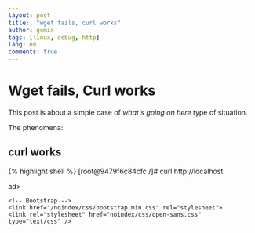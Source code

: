 ```yaml
---
layout: post
title:  "wget fails, curl works"
author: gomix
tags: [linux, debug, http]
lang: en
comments: true
---
```

# Wget fails, Curl works 

This post is about a simple case of _what's going on here_ type of situation.

The phenomena:

## curl works
{% highlight shell %}
[root@9479f6c84cfc /]# curl http://localhost                                                              
<!--more-->
<!DOCTYPE html PUBLIC "-//W3C//DTD XHTML 1.1//EN" "http://www.w3.org/TR/xhtml11/DTD/xhtml11.dtd"><html><he
ad>
<meta http-equiv="content-type" content="text/html; charset=UTF-8">
                <title>Apache HTTP Server Test Page powered by CentOS</title>
                <meta http-equiv="Content-Type" content="text/html; charset=UTF-8">

    <!-- Bootstrap -->
    <link href="/noindex/css/bootstrap.min.css" rel="stylesheet">
    <link rel="stylesheet" href="noindex/css/open-sans.css" type="text/css" />

<style type="text/css"><!--    
{% endhighlight %}

## wget fails
{% highlight shell %}
[root@9479f6c84cfc /]# wget http://localhost   
--2019-08-28 20:08:15--  http://localhost/
Resolving localhost (localhost)... ::1, 127.0.0.1
Connecting to localhost (localhost)|::1|:80... connected.
HTTP request sent, awaiting response... 403 Forbidden
2019-08-28 20:08:15 ERROR 403: Forbidden.
{% endhighlight %}

## Lets get more information

Let try to see the http request details:

### `curl --verbose`
{% highlight shell %}
[root@9479f6c84cfc /]# curl --verbose  http://localhost                                                   
* About to connect() to localhost port 80 (#0)
*   Trying ::1...
* Connected to localhost (::1) port 80 (#0)
> GET / HTTP/1.1
> User-Agent: curl/7.29.0
> Host: localhost
> Accept: */*
> 
< HTTP/1.1 403 Forbidden
< Date: Wed, 28 Aug 2019 20:11:02 GMT
< Server: Apache/2.4.6 (CentOS)
< Last-Modified: Thu, 16 Oct 2014 13:20:58 GMT
< ETag: "1321-5058a1e728280"
< Accept-Ranges: bytes
< Content-Length: 4897
< Content-Type: text/html; charset=UTF-8
< 
<!DOCTYPE html PUBLIC "-//W3C//DTD XHTML 1.1//EN" "http://www.w3.org/TR/xhtml11/DTD/xhtml11.dtd"><html><he
ad>
<meta http-equiv="content-type" content="text/html; charset=UTF-8">
                <title>Apache HTTP Server Test Page powered by CentOS</title>
                <meta http-equiv="Content-Type" content="text/html; charset=UTF-8">

    <!-- Bootstrap -->
    <link href="/noindex/css/bootstrap.min.css" rel="stylesheet">
    <link rel="stylesheet" href="noindex/css/open-sans.css" type="text/css" />

<style type="text/css"><!--              

body {
  font-family: "Open Sans", Helvetica, sans-serif;
  font-weight: 100;
  color: #ccc;
  background: rgba(10, 24, 55, 1);
  font-size: 16px;
}
... (content suppresed)
{% endhighlight %}

### `wget --debug`
{% highlight shell %}
[root@9479f6c84cfc /]# wget --debug  http://localhost                                                     
DEBUG output created by Wget 1.14 on linux-gnu.

URI encoding = 'ANSI_X3.4-1968'
Converted file name 'index.html' (UTF-8) -> 'index.html' (ANSI_X3.4-1968)
Converted file name 'index.html' (UTF-8) -> 'index.html' (ANSI_X3.4-1968)
--2019-08-28 20:14:28--  http://localhost/
Resolving localhost (localhost)... ::1, 127.0.0.1
Caching localhost => ::1 127.0.0.1
Connecting to localhost (localhost)|::1|:80... connected.
Created socket 3.
Releasing 0x000000000169d4d0 (new refcount 1).

---request begin---
GET / HTTP/1.1
User-Agent: Wget/1.14 (linux-gnu)
Accept: */*
Host: localhost
Connection: Keep-Alive

---request end---
HTTP request sent, awaiting response... 
---response begin---
HTTP/1.1 403 Forbidden
Date: Wed, 28 Aug 2019 20:14:28 GMT
Server: Apache/2.4.6 (CentOS)
Last-Modified: Thu, 16 Oct 2014 13:20:58 GMT
ETag: "1321-5058a1e728280"
Accept-Ranges: bytes
Content-Length: 4897
Keep-Alive: timeout=5, max=100
Connection: Keep-Alive
Content-Type: text/html; charset=UTF-8

---response end---
403 Forbidden
Registered socket 3 for persistent reuse.
URI content encoding = 'UTF-8'
Disabling further reuse of socket 3.
Closed fd 3
2019-08-28 20:14:28 ERROR 403: Forbidden.
{% endhighlight %}

## Pay attention and read

Actually this case is no bug at all or missbehaviour of the web server, let review some details:

1. Both wget and curl reports HTTP response status code 403 Forbidden.
2. curl show some html content.
3. wget does not show such content, so the issue is with wget behaviour.

Reading further about wget:

       --content-on-error
           If this is set to on, wget will not skip the content when the server responds with a http
           status code that indicates error.

So voilá, this is no mistery, just add `--content-on-error` option to get the same content as curl does.


{% highlight shell %}
[root@9479f6c84cfc ansible]#  wget --content-on-error -O - http://localhost | head
--2019-08-29 03:55:32--  http://localhost/
Resolving localhost (localhost)... ::1, 127.0.0.1
Connecting to localhost (localhost)|::1|:80... connected.
HTTP request sent, awaiting response... 403 Forbidden
Saving to: 'STDOUT'

100%[================================================================>] 4,897       --.-K/s   in 0s      

2019-08-29 03:55:32 ERROR 403: Forbidden.

<!DOCTYPE html PUBLIC "-//W3C//DTD XHTML 1.1//EN" "http://www.w3.org/TR/xhtml11/DTD/xhtml11.dtd"><html><head>
<meta http-equiv="content-type" content="text/html; charset=UTF-8">
                <title>Apache HTTP Server Test Page powered by CentOS</title>
                <meta http-equiv="Content-Type" content="text/html; charset=UTF-8">

    <!-- Bootstrap -->
    <link href="/noindex/css/bootstrap.min.css" rel="stylesheet">
    <link rel="stylesheet" href="noindex/css/open-sans.css" type="text/css" />

<style type="text/css"><!--         
{% endhighlight  %}
